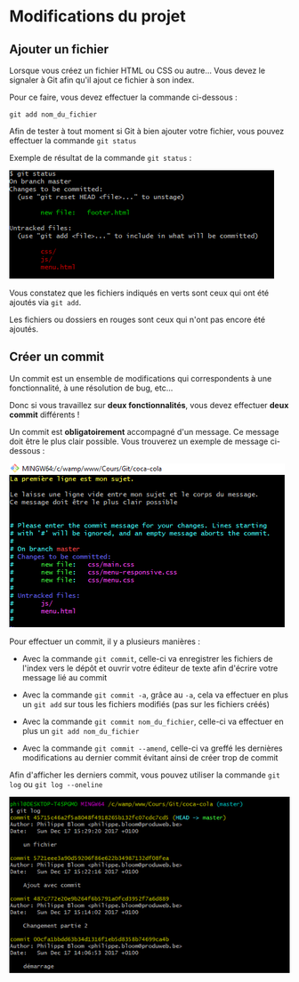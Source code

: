 # Modifications du projet

## Ajouter un fichier

Lorsque vous créez un fichier HTML ou CSS ou autre...
Vous devez le signaler à Git afin qu'il ajout ce fichier à son index.

Pour ce faire, vous devez effectuer la commande ci-dessous :

````
git add nom_du_fichier
````

Afin de tester à tout moment si Git à bien ajouter votre fichier, vous pouvez effectuer la commande ``git status``

Exemple de résultat de la commande ``git status`` :

![git status](image/git-status.png)

Vous constatez que les fichiers indiqués en verts sont ceux qui ont été ajoutés via ``git add``.

Les fichiers ou dossiers en rouges sont ceux qui n'ont pas encore été ajoutés.



## Créer un commit

Un commit est un ensemble de modifications qui correspondents à une fonctionnalité, à une résolution de bug, etc...

Donc si vous travaillez sur **deux fonctionnalités**, vous devez effectuer **deux commit** différents !

Un commit est **obligatoirement** accompagné d'un message. 
Ce message doit être le plus clair possible.
Vous trouverez un exemple de message ci-dessous :

![message](image/git-message.png)


Pour effectuer un commit, il y a plusieurs manières :

- Avec la commande ``git commit``, celle-ci va enregistrer les fichiers de l'index vers le dépôt et ouvrir votre éditeur de texte afin d'écrire votre message lié au commit

- Avec la commande ``git commit -a``, grâce au ``-a``, cela va effectuer en plus un ``git add`` sur tous les fichiers modifiés (pas sur les fichiers créés)

- Avec la commande ``git commit nom_du_fichier``, celle-ci va effectuer en plus un ``git add nom_du_fichier``

- Avec la commande ``git commit --amend``, celle-ci va greffé les dernières modifications au dernier commit évitant ainsi de créer trop de commit


Afin d'afficher les derniers commit, vous pouvez utiliser la commande ``git log`` ou ``git log --oneline``

![git status](image/git-log.png)





